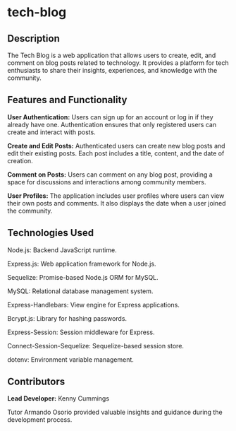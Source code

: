 # tech-blog

## Description
The Tech Blog is a web application that allows users to create, edit, and comment on blog posts related to technology. It provides a platform for tech enthusiasts to share their insights, experiences, and knowledge with the community.

## Features and Functionality
<b>User Authentication:</b> Users can sign up for an account or log in if they already have one. Authentication ensures that only registered users can create and interact with posts.

<b>Create and Edit Posts:</b> Authenticated users can create new blog posts and edit their existing posts. Each post includes a title, content, and the date of creation.

<b>Comment on Posts:</b> Users can comment on any blog post, providing a space for discussions and interactions among community members.

<b>User Profiles:</b> The application includes user profiles where users can view their own posts and comments. It also displays the date when a user joined the community.

## Technologies Used
Node.js: Backend JavaScript runtime.

Express.js: Web application framework for Node.js.

Sequelize: Promise-based Node.js ORM for MySQL.

MySQL: Relational database management system.

Express-Handlebars: View engine for Express applications.

Bcrypt.js: Library for hashing passwords.

Express-Session: Session middleware for Express.

Connect-Session-Sequelize: Sequelize-based session store.

dotenv: Environment variable management.

## Contributors
<b>Lead Developer:</b> Kenny Cummings

Tutor Armando Osorio provided valuable insights and guidance during the development process.